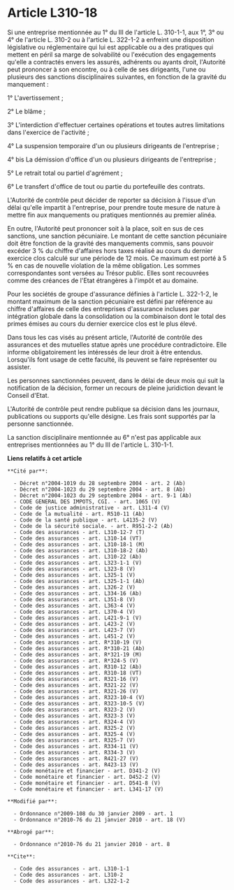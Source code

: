 # Article L310-18

Si une entreprise mentionnée au 1° du III de l'article L. 310-1-1, aux 1°, 3° ou 4° de l'article L. 310-2 ou à l'article L.
322-1-2 a enfreint une disposition législative ou réglementaire qui lui est applicable ou a des pratiques qui mettent en
péril sa marge de solvabilité ou l'exécution des engagements qu'elle a contractés envers les assurés, adhérents ou ayants
droit, l'Autorité peut prononcer à son encontre, ou à celle de ses dirigeants, l'une ou plusieurs des sanctions
disciplinaires suivantes, en fonction de la gravité du manquement : 

1° L'avertissement ; 

2° Le blâme ; 

3° L'interdiction d'effectuer certaines opérations et toutes autres limitations dans l'exercice de l'activité ; 

4° La suspension temporaire d'un ou plusieurs dirigeants de l'entreprise ; 

4° bis La démission d'office d'un ou plusieurs dirigeants de l'entreprise ; 

5° Le retrait total ou partiel d'agrément ; 

6° Le transfert d'office de tout ou partie du portefeuille des contrats.

L'Autorité de contrôle peut décider de reporter sa décision à l'issue d'un délai qu'elle impartit à l'entreprise, pour
prendre toute mesure de nature à mettre fin aux manquements ou pratiques mentionnés au premier alinéa. 

En outre, l'Autorité peut prononcer soit à la place, soit en sus de ces sanctions, une sanction pécuniaire. Le montant de
cette sanction pécuniaire doit être fonction de la gravité des manquements commis, sans pouvoir excéder 3 % du chiffre
d'affaires hors taxes réalisé au cours du dernier exercice clos calculé sur une période de 12 mois. Ce maximum est porté à 5
% en cas de nouvelle violation de la même obligation. Les sommes correspondantes sont versées au Trésor public. Elles sont
recouvrées comme des créances de l'Etat étrangères à l'impôt et au domaine. 

Pour les sociétés de groupe d'assurance définies à l'article L. 322-1-2, le montant maximum de la sanction pécuniaire est
défini par référence au chiffre d'affaires de celle des entreprises d'assurance incluses par intégration globale dans la
consolidation ou la combinaison dont le total des primes émises au cours du dernier exercice clos est le plus élevé. 

Dans tous les cas visés au présent article, l'Autorité de contrôle des assurances et des mutuelles statue après une procédure
contradictoire. Elle informe obligatoirement les intéressés de leur droit à être entendus. Lorsqu'ils font usage de cette
faculté, ils peuvent se faire représenter ou assister. 

Les personnes sanctionnées peuvent, dans le délai de deux mois qui suit la notification de la décision, former un recours de
pleine juridiction devant le Conseil d'Etat.

L'Autorité de contrôle peut rendre publique sa décision dans les journaux, publications ou supports qu'elle désigne. Les
frais sont supportés par la personne sanctionnée.

La sanction disciplinaire mentionnée au 6° n'est pas applicable aux entreprises mentionnées au 1° du III de l'article L.
310-1-1.

**Liens relatifs à cet article**

	**Cité par**:

	  - Décret n°2004-1019 du 28 septembre 2004 - art. 2 (Ab)
	  - Décret n°2004-1023 du 29 septembre 2004 - art. 8 (Ab)
	  - Décret n°2004-1023 du 29 septembre 2004 - art. 9-1 (Ab)
	  - CODE GENERAL DES IMPOTS, CGI. - art. 1065 (V)
	  - Code de justice administrative - art. L311-4 (V)
	  - Code de la mutualité - art. R510-11 (Ab)
	  - Code de la santé publique - art. L4135-2 (V)
	  - Code de la sécurité sociale. - art. R951-2-2 (Ab)
	  - Code des assurances - art. L310-12-7 (T)
	  - Code des assurances - art. L310-14 (VT)
	  - Code des assurances - art. L310-18-1 (M)
	  - Code des assurances - art. L310-18-2 (Ab)
	  - Code des assurances - art. L310-22 (Ab)
	  - Code des assurances - art. L323-1-1 (V)
	  - Code des assurances - art. L323-8 (V)
	  - Code des assurances - art. L325-1 (V)
	  - Code des assurances - art. L325-1-1 (Ab)
	  - Code des assurances - art. L326-2 (V)
	  - Code des assurances - art. L334-16 (Ab)
	  - Code des assurances - art. L351-8 (V)
	  - Code des assurances - art. L363-4 (V)
	  - Code des assurances - art. L370-4 (V)
	  - Code des assurances - art. L421-9-1 (V)
	  - Code des assurances - art. L423-2 (V)
	  - Code des assurances - art. L423-7 (V)
	  - Code des assurances - art. L451-2 (V)
	  - Code des assurances - art. R*310-19 (V)
	  - Code des assurances - art. R*310-21 (Ab)
	  - Code des assurances - art. R*321-19 (M)
	  - Code des assurances - art. R*324-5 (V)
	  - Code des assurances - art. R310-12 (Ab)
	  - Code des assurances - art. R310-18 (VT)
	  - Code des assurances - art. R321-16 (V)
	  - Code des assurances - art. R321-22 (V)
	  - Code des assurances - art. R321-26 (V)
	  - Code des assurances - art. R323-10-4 (V)
	  - Code des assurances - art. R323-10-5 (V)
	  - Code des assurances - art. R323-2 (V)
	  - Code des assurances - art. R323-3 (V)
	  - Code des assurances - art. R324-4 (V)
	  - Code des assurances - art. R325-2 (V)
	  - Code des assurances - art. R325-4 (V)
	  - Code des assurances - art. R325-7 (V)
	  - Code des assurances - art. R334-11 (V)
	  - Code des assurances - art. R334-3 (V)
	  - Code des assurances - art. R421-27 (V)
	  - Code des assurances - art. R423-13 (V)
	  - Code monétaire et financier - art. D341-2 (V)
	  - Code monétaire et financier - art. D452-2 (V)
	  - Code monétaire et financier - art. D541-8 (V)
	  - Code monétaire et financier - art. L341-17 (V)

	**Modifié par**:

	  - Ordonnance n°2009-108 du 30 janvier 2009 - art. 1
	  - Ordonnance n°2010-76 du 21 janvier 2010 - art. 18 (V)

	**Abrogé par**:

	  - Ordonnance n°2010-76 du 21 janvier 2010 - art. 8

	**Cite**:

	  - Code des assurances - art. L310-1-1
	  - Code des assurances - art. L310-2
	  - Code des assurances - art. L322-1-2
